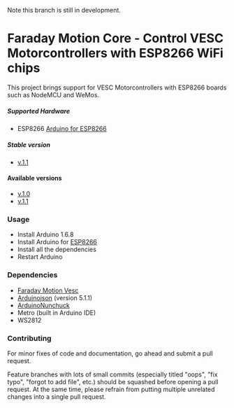 Note this branch is still in development.

Faraday Motion Core  - Control VESC Motorcontrollers with ESP8266 WiFi chips
=======================================================================

This project brings support for VESC Motorcontrollers with ESP8266 boards such as NodeMCU and WeMos.
 

##### Supported Hardware #####
 - ESP8266 [Arduino for ESP8266](https://github.com/esp8266/Arduino)



##### Stable version
 - [v.1.1](https://github.com/faraday-motion/core-software/releases/tag/v1.0)

#### Available versions 
- [v.1.0](https://github.com/faraday-motion/core-software/releases/tag/v1.0)
- [v.1.1](https://github.com/faraday-motion/core-software/releases/tag/v1.1)

### Usage

- Install Arduino 1.6.8
- Install Arduino for [ESP8266](https://github.com/esp8266/Arduino)
- Install all the dependencies
- Restart Arduino

### Dependencies
- [Faraday Motion Vesc](https://github.com/faraday-motion/vesc/releases/tag/v1.0)
- [Arduinojson](https://github.com/bblanchon/ArduinoJson)  (version 5.1.1)
- [ArduinoNunchuck](https://github.com/GabrielBianconi/ArduinoNunchuk)
- Metro (built in Arduino IDE)
- WS2812 

### Contributing

For minor fixes of code and documentation, go ahead and submit a pull request.

Feature branches with lots of small commits (especially titled "oops", "fix typo", "forgot to add file", etc.) should be squashed before opening a pull request. At the same time, please refrain from putting multiple unrelated changes into a single pull request.

